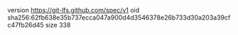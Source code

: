 version https://git-lfs.github.com/spec/v1
oid sha256:62fb638e35b737ecca047a900d4d3546378e26b733d30a203a39cfc47fb26d45
size 338
